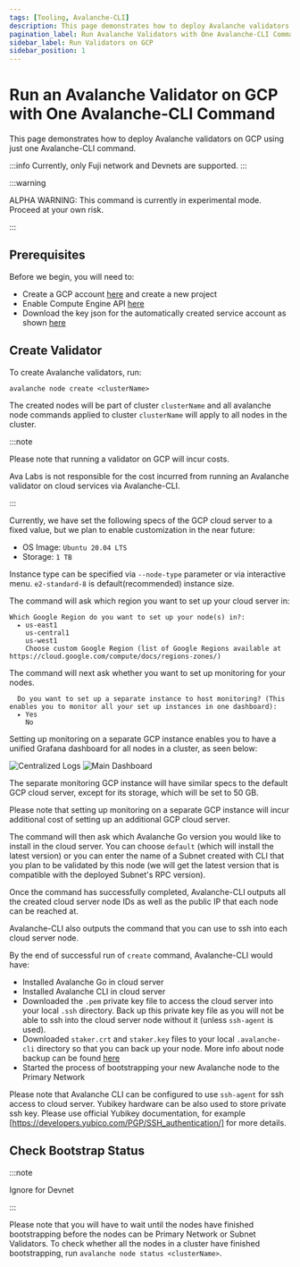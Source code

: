 ```yaml
---
tags: [Tooling, Avalanche-CLI]
description: This page demonstrates how to deploy Avalanche validators using just one Avalanche-CLI command.
pagination_label: Run Avalanche Validators with One Avalanche-CLI Command
sidebar_label: Run Validators on GCP
sidebar_position: 1
---
```


# Run an Avalanche Validator on GCP with One Avalanche-CLI Command 

This page demonstrates how to deploy Avalanche validators on GCP using just one Avalanche-CLI 
command.

:::info
Currently, only Fuji network and Devnets are supported.
:::

:::warning

ALPHA WARNING: This command is currently in experimental mode. Proceed at your own risk.

:::

## Prerequisites

Before we begin, you will need to:

- Create a GCP account [here](https://console.cloud.google.com/freetrial) and create a new project
- Enable Compute Engine API [here](https://console.cloud.google.com/apis/api/compute.googleapis.com)
- Download the key json for the automatically created service account as shown [here](https://cloud.google.com/iam/docs/keys-create-delete#creating)

## Create Validator

To create Avalanche validators, run:

```shell
avalanche node create <clusterName>
```

The created nodes will be part of cluster `clusterName` and all avalanche node commands applied to
cluster `clusterName` will apply to all nodes in the cluster.

:::note

Please note that running a validator on GCP will incur costs.

Ava Labs is not responsible for the cost incurred from running an Avalanche validator on cloud 
services via Avalanche-CLI.

:::

Currently, we have set the following specs of the GCP cloud server to a fixed value, but we plan to 
enable customization in the near future:

- OS Image: `Ubuntu 20.04 LTS`
- Storage: `1 TB`

Instance type can be specified via `--node-type` parameter or via interactive menu. `e2-standard-8` is default(recommended) instance size.

The command will ask which region you want to set up your cloud server in: 

```text
Which Google Region do you want to set up your node(s) in?:
  ▸ us-east1
    us-central1
    us-west1
    Choose custom Google Region (list of Google Regions available at https://cloud.google.com/compute/docs/regions-zones/)
```

The command will next ask whether you want to set up monitoring for your nodes. 

```text
  Do you want to set up a separate instance to host monitoring? (This enables you to monitor all your set up instances in one dashboard): 
  ▸ Yes
    No
```

Setting up monitoring on a separate GCP instance enables you to have a unified Grafana dashboard
for all nodes in a cluster, as seen below:

![Centralized Logs](/img/centralized-logs.png)
![Main Dashboard](/img/monitoring-dashboard.png)

The separate monitoring GCP instance will have similar specs to the default GCP cloud server, 
except for its storage, which will be set to 50 GB.

Please note that setting up monitoring on a separate GCP instance will incur additional cost of
setting up an additional GCP cloud server.

The command will then ask which Avalanche Go version you would like to install in the cloud server. 
You can choose `default` (which will install the latest version) or you can enter the name of a 
Subnet created with CLI that you plan to be validated by this node (we will get the latest version 
that is compatible with the deployed Subnet's RPC version).

Once the command has successfully completed, Avalanche-CLI outputs all the created cloud server 
node IDs as well as the public IP that each node can be reached at.

Avalanche-CLI also outputs the command that you can use to ssh into each cloud server node.

By the end of successful run of `create` command, Avalanche-CLI would have:

- Installed Avalanche Go in cloud server
- Installed Avalanche CLI in cloud server
- Downloaded the `.pem` private key file to access the cloud server into your local `.ssh` directory.
  Back up this private key file as you will not be able to ssh into the cloud server node without it (unless `ssh-agent` is used).
- Downloaded `staker.crt` and `staker.key` files to your local `.avalanche-cli` directory so that
  you can back up your node. More info about node backup can be found [here](/nodes/maintain/node-backup-and-restore.md)
- Started the process of bootstrapping your new Avalanche node to the Primary Network

Please note that Avalanche CLI can be configured to use `ssh-agent` for ssh access to cloud server. Yubikey hardware can be also used to store private ssh 
key. Please use official Yubikey documentation, for example [https://developers.yubico.com/PGP/SSH_authentication/] for more details.

## Check Bootstrap Status

:::note

Ignore for Devnet

:::

Please note that you will have to wait until the nodes have finished bootstrapping before the 
nodes can be Primary Network or Subnet Validators. To check whether all the nodes in a cluster
have finished bootstrapping, run `avalanche node status <clusterName>`.
